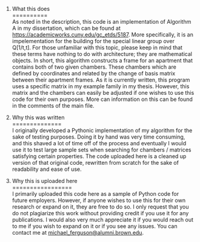 1. What this does  
==========  
As noted in the description, this code is an implementation of Algorithm A in my dissertation, which can be found at 
https://academicworks.cuny.edu/gc_etds/5187. More specifically, it is an impelementation for the building for the special linear group over Q[1/t,t]. For those unfamiliar with this topic, please keep in mind that these terms have nothing to do with architecture; they are mathematical objects. In short, this algorithm constructs a frame for an apartment that contains both of two given chambers. These chambers which are defined by coordinates and related by the change of basis matrix between their apartment frames. As it is currently written, this program uses a specific matrix in my example family in my thesis. However, this matrix and the chambers can easily be adjusted if one wishes to use this code for their own purposes. More can information on this can be found in the comments of the main file.

2. Why this was written  
==============  
I originally developed a Pythonic implementation of my algorithm for the sake of testing purposes. Doing it by hand was very time consuming, and this shaved a lot of time off of the process and eventually I would use it to test large sample sets when searching for chambers / matrices satisfying certain properties. The code uploaded here is a cleaned up version of that original code, rewritten from scratch for the sake of readability and ease of use.

3. Why this is uploaded here  
=================  
I primarily uploaded this code here as a sample of Python code for future employers. However, if anyone wishes to use this for their own research or expand on it, they are free to do so. I only request that you do not plagiarize this work without providing credit if you use it for any publications. I would also very much appreciate it if you would reach out to me if you wish to expand on it or if you see any issues. You can contact me at michael_ferguson@alumni.brown.edu.
